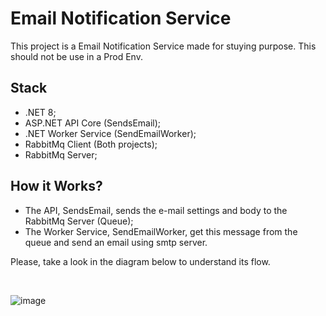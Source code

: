 # Email Notification Service
<p>This project is a Email Notification Service made for stuying purpose. This should not be use in a Prod Env.</p>

## Stack
* .NET 8;
* ASP.NET API Core (SendsEmail);
* .NET Worker Service (SendEmailWorker);
* RabbitMq Client (Both projects);
* RabbitMq Server;

## How it Works?
* The API, SendsEmail, sends the e-mail settings and body to the RabbitMq Server (Queue);
* The Worker Service, SendEmailWorker, get this message from the queue and send an email using smtp server.

<p>Please, take a look in the diagram below to understand its flow.</p>

<br>

![image](https://github.com/user-attachments/assets/088ddf8e-f5cc-4645-8856-cb572e869e74)

<br>
